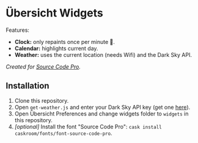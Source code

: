 # Übersicht Widgets

Features:

* **Clock:** only repaints once per minute 💪.
* **Calendar:** highlights current day.
* **Weather:** uses the current location (needs Wifi) and the Dark Sky API.

_Created for [Source Code Pro](https://github.com/adobe-fonts/source-code-pro)._

## Installation

1. Clone this repository.
2. Open `get-weather.js` and enter your Dark Sky API key (get one [here](https://darksky.net/dev)).
3. Open Übersicht Preferences and change widgets folder to `widgets` in this repository.
4. _[optional]_ Install the font "Source Code Pro": `cask install caskroom/fonts/font-source-code-pro`.
